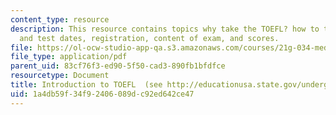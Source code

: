 ```yaml
---
content_type: resource
description: This resource contains topics why take the TOEFL? how to test, centers
  and test dates, registration, content of exam, and scores.
file: https://ol-ocw-studio-app-qa.s3.amazonaws.com/courses/21g-034-media-education-and-the-marketplace-fall-2005/1a4db59f34f92406089dc92ed642ce47_MIT21G_034F05_intrototoefl.pdf
file_type: application/pdf
parent_uid: 83cf76f3-ed90-5f50-cad3-890fb1bfdfce
resourcetype: Document
title: Introduction to TOEFL  (see http://educationusa.state.gov/undergrad/testing/english.htm)
uid: 1a4db59f-34f9-2406-089d-c92ed642ce47
---
```

